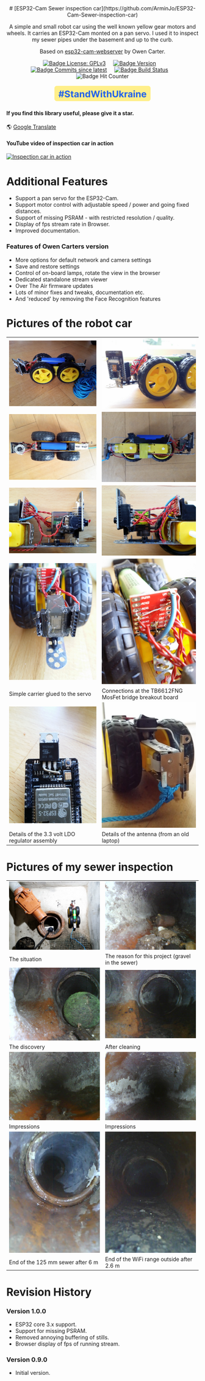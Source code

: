 <div align = center>
# [ESP32-Cam Sewer inspection car](https://github.com/ArminJo/ESP32-Cam-Sewer-inspection-car)

A simple and small robot car using the well known yellow gear motors and wheels.
It carries an ESP32-Cam monted on a pan servo.
I used it to inspect my sewer pipes under the basement and up to the curb.

Based on [esp32-cam-webserver](https://github.com/easytarget/esp32-cam-webserver/tree/master/src) by Owen Carter.

[![Badge License: GPLv3](https://img.shields.io/badge/License-GPLv3-brightgreen.svg)](https://www.gnu.org/licenses/gpl-3.0)
 &nbsp; &nbsp;
 [![Badge Version](https://img.shields.io/github/v/release/ArminJo/ESP32-Cam-Sewer-inspection-car?include_prereleases&color=yellow&logo=DocuSign&logoColor=white)](https://github.com/ArminJo/ESP32-Cam-Sewer-inspection-car/releases/latest)
 &nbsp; &nbsp;
[![Badge Commits since latest](https://img.shields.io/github/commits-since/ArminJo/ESP32-Cam-Sewer-inspection-car/latest?color=yellow)](https://github.com/ArminJo/ESP32-Cam-Sewer-inspection-car/commits/master)
 &nbsp; &nbsp;
[![Badge Build Status](https://github.com/ArminJo/ESP32-Cam-Sewer-inspection-car/workflows/TestCompile/badge.svg)](https://github.com/ArminJo/ESP32-Cam-Sewer-inspection-car/actions)
 &nbsp; &nbsp;
![Badge Hit Counter](https://visitor-badge.laobi.icu/badge?page_id=ArminJo_ESP32-Cam-Sewer-inspection-car)
<br/>
<br/>
[![Stand With Ukraine](https://raw.githubusercontent.com/vshymanskyy/StandWithUkraine/main/badges/StandWithUkraine.svg)](https://stand-with-ukraine.pp.ua)
</div>

#### If you find this library useful, please give it a star.

&#x1F30E; [Google Translate](https://translate.google.com/translate?sl=en&u=https://github.com/ArminJo/ESP32-Cam-Sewer-inspection-car)

#### YouTube video of inspection car in action

[![Inspection car in action](https://i.ytimg.com/vi/aUz2TU6FpmA/hqdefault.jpg)](https://www.youtube.com/watch?v=aUz2TU6FpmA)

# Additional Features
- Support a pan servo for the ESP32-Cam.
- Support motor control with adjustable speed / power and going fixed distances.
- Support of missing PSRAM - with restricted resolution / quality.
- Display of fps stream rate in Browser.
- Improved documentation.

### Features of Owen Carters version
- More options for default network and camera settings
- Save and restore settings
- Control of on-board lamps, rotate the view in the browser
- Dedicated standalone stream viewer
- Over The Air firmware updates
- Lots of minor fixes and tweaks, documentation etc.
- And 'reduced' by removing the Face Recognition features


# Pictures of the robot car
| | |
|-|-|
| ![The car](pictures/Complete.jpg) | ![Front detail](pictures/FrontDetail.jpg) |
| ![Top view](pictures/Top.jpg) | ![Front detail](pictures/2Wheels.jpg) |
| ![Front right](pictures/FrontRight.jpg) | ![Front left](pictures/FrontLeft.jpg) |
| ![Front carrier](pictures/FrontCarrier.jpg) | ![MosFet bridge](pictures/MosFetBridge.jpg) |
| Simple carrier glued to the servo | Connections at the TB6612FNG MosFet bridge breakout board |
| ![3.3V LDO](pictures/TS2940Detail.jpg) | ![Details of the antenna](pictures/BackWithAntenna.jpg) |
| Details of the 3.3 volt LDO regulator assembly | Details of the antenna (from an old laptop) |

# Pictures of my sewer inspection
| | |
|-|-|
| ![The situation](pictures/TheSituation.jpg) | ![Gravel](pictures/TheReason.jpg) |
| The situation | The reason for this project (gravel in the sewer) |
| ![The discovery](pictures/JunctionWithTennissball.jpg) | ![After cleaning](pictures/JunctionWithoutTennisball.jpg) |
| The discovery | After cleaning |
| ![Impression](pictures/Impression.jpg) | ![Impression1](pictures/Impression1.jpg) |
| Impressions | Impressions |
| ![End of the 125 mm sewer](pictures/EndOf125mm.jpg) | ![End of the WiFi range outside](pictures/2_6m_Outside.jpg) |
| End of the 125 mm sewer after 6 m | End of the WiFi range outside after 2.6 m |

# Revision History
### Version 1.0.0
- ESP32 core 3.x support.
- Support for missing PSRAM.
- Removed annoying buffering of stills.
- Browser display of fps of running stream.

### Version 0.9.0
- Initial version.
